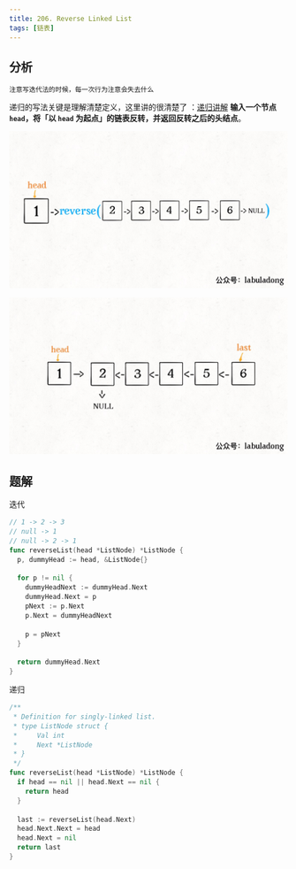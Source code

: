 ```yaml
---
title: 206. Reverse Linked List
tags: [链表]
---
```


## 分析 
```
注意写迭代法的时候，每一次行为注意会失去什么

```

递归的写法关键是理解清楚定义，这里讲的很清楚了 ：[递归讲解](https://leetcode-cn.com/problems/reverse-linked-list-ii/solution/bu-bu-chai-jie-ru-he-di-gui-di-fan-zhuan-lian-biao/)
**输入一个节点 `head`，将「以 `head` 为起点」的链表反转，并返回反转之后的头结点**。

![Pasted image 20220423152232.png](./attachments/Pasted%20image%2020220423152232.png)

![Pasted image 20220423152246.png](./attachments/Pasted%20image%2020220423152246.png)
## 题解
迭代
```go
// 1 -> 2 -> 3
// null -> 1
// null -> 2 -> 1
func reverseList(head *ListNode) *ListNode {
  p, dummyHead := head, &ListNode{}
  
  for p != nil {
    dummyHeadNext := dummyHead.Next
    dummyHead.Next = p
    pNext := p.Next
    p.Next = dummyHeadNext

    p = pNext
  }

  return dummyHead.Next
}

```


递归

```go
/**
 * Definition for singly-linked list.
 * type ListNode struct {
 *     Val int
 *     Next *ListNode
 * }
 */
func reverseList(head *ListNode) *ListNode {
  if head == nil || head.Next == nil {
    return head
  }

  last := reverseList(head.Next)
  head.Next.Next = head
  head.Next = nil
  return last
}
```

